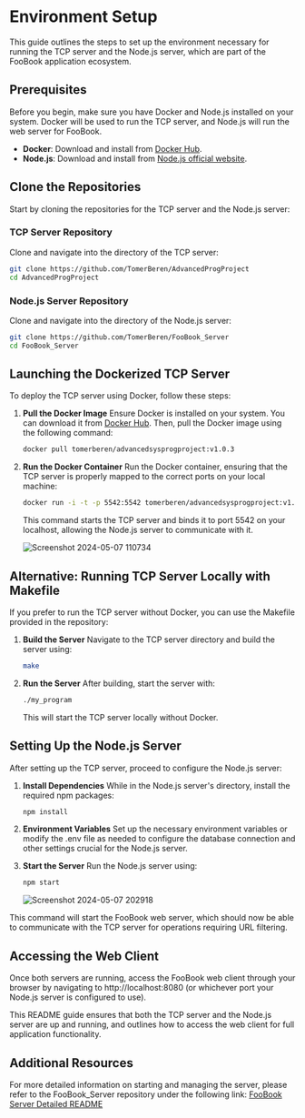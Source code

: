 # Environment Setup

This guide outlines the steps to set up the environment necessary for running the TCP server and the Node.js server, which are part of the FooBook application ecosystem.

## Prerequisites

Before you begin, make sure you have Docker and Node.js installed on your system. Docker will be used to run the TCP server, and Node.js will run the web server for FooBook.

- **Docker**: Download and install from [Docker Hub](https://hub.docker.com/).
- **Node.js**: Download and install from [Node.js official website](https://nodejs.org/).

## Clone the Repositories

Start by cloning the repositories for the TCP server and the Node.js server:

### TCP Server Repository

Clone and navigate into the directory of the TCP server:

```bash
git clone https://github.com/TomerBeren/AdvancedProgProject
cd AdvancedProgProject
```

### Node.js Server Repository

Clone and navigate into the directory of the Node.js server:

```bash
git clone https://github.com/TomerBeren/FooBook_Server
cd FooBook_Server
```
## Launching the Dockerized TCP Server

To deploy the TCP server using Docker, follow these steps:

1. **Pull the Docker Image** Ensure Docker is installed on your system. You can download it from [Docker Hub](https://hub.docker.com/). Then, pull the Docker image using the following command:
   ```bash
   docker pull tomerberen/advancedsysprogproject:v1.0.3
   ```

2. **Run the Docker Container** Run the Docker container, ensuring that the TCP server is properly mapped to the correct ports on your local machine:
    ```bash
    docker run -i -t -p 5542:5542 tomerberen/advancedsysprogproject:v1.0.3
    ```
    This command starts the TCP server and binds it to port 5542 on your localhost, allowing the Node.js server to communicate with it.
      
   ![Screenshot 2024-05-07 110734](https://github.com/TomerBeren/FooBook_Server/assets/118894673/a599293d-f6d1-4493-b877-f63e99da62a4)

## Alternative: Running TCP Server Locally with Makefile

If you prefer to run the TCP server without Docker, you can use the Makefile provided in the repository:

1. **Build the Server** Navigate to the TCP server directory and build the server using:
    ```bash
    make
    ```

2. **Run the Server** After building, start the server with:
    ```bash
    ./my_program
    ```

    This will start the TCP server locally without Docker.

## Setting Up the Node.js Server

After setting up the TCP server, proceed to configure the Node.js server:

1. **Install Dependencies** While in the Node.js server's directory, install the required npm packages:
    ```bash
    npm install
    ```
2. **Environment Variables** Set up the necessary environment variables or modify the .env file as needed to configure the database connection and other settings crucial for the Node.js server.

3. **Start the Server** Run the Node.js server using:
    ```bash
    npm start
    ```
    
    ![Screenshot 2024-05-07 202918](https://github.com/TomerBeren/FooBook_Server/assets/118894673/b96ebe6c-8048-4bcf-875d-7c6a05e8a34b)

This command will start the FooBook web server, which should now be able to communicate with the TCP server for operations requiring URL filtering.

## Accessing the Web Client

Once both servers are running, access the FooBook web client through your browser by navigating to http://localhost:8080 (or whichever port your Node.js server is configured to use).

This README guide ensures that both the TCP server and the Node.js server are up and running, and outlines how to access the web client for full application functionality.

## Additional Resources

For more detailed information on starting and managing the server, please refer to the
FooBook_Server repository under the following link:
[FooBook Server Detailed README](https://github.com/TomerBeren/FooBook_Server)
